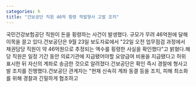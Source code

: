 ```yaml
---
categories: h
title: "건보공단 직원 46억 횡령 적발형사 고발 조치"
---
```

국민건강보험공단 직원이 돈을 횡령하는 사건이 발생했다. 규모가 무려 46억원에 달해 이목을 끌고 있다.건보공단은 9월 23일 보도자료에서 "22일 오전 업무점검 과정에서 채권담당 직원이 약 46억원으로 추정되는 액수를 횡령한 사실을 확인했다"고 밝혔다.해당 직원은 일정 기간 동안 의료기관에 지급됐어야할 요양급여 비용을 지급됐다고 허위 표시한 뒤 자신의 계좌로 송금한 것으로 알려졌다.건보공단은 확인 즉시 경찰에 형사고발 조치를 진행했다.건보공단 관계자는 "현재 신속히 계좌 동결 등을 조치, 피해 최소화를 위해 경찰과 긴밀하게 협조하고